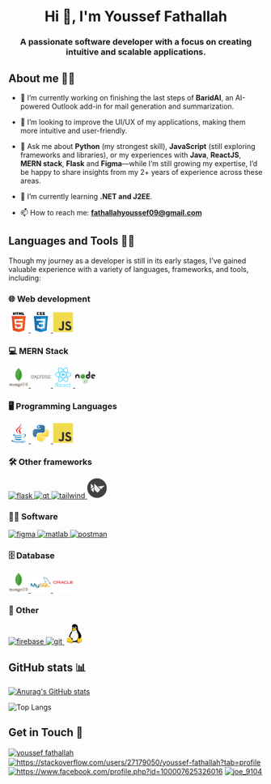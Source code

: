 <h1 align="center">Hi 👋, I'm Youssef Fathallah</h1>
<h3 align="center">A passionate software developer with a focus on creating intuitive and scalable applications.</h3>

## About me 🧑‍💼

- 🔭 I’m currently working on finishing the last steps of **BaridAI**, an AI-powered Outlook add-in for mail generation and summarization.

- 🚀 I’m looking to improve the UI/UX of my applications, making them more intuitive and user-friendly.

- 💬 Ask me about **Python** (my strongest skill), **JavaScript** (still exploring frameworks and libraries), or my experiences with **Java**, **ReactJS**, **MERN stack**, **Flask** and **Figma**—while I’m still growing my expertise, I’d be happy to share insights from my 2+ years of experience across these areas.

- 🌱 I’m currently learning **.NET and J2EE**.

- 📫 How to reach me: **fathallahyoussef09@gmail.com**


## Languages and Tools 🧑‍💻

Though my journey as a developer is still in its early stages, I’ve gained valuable experience with a variety of languages, frameworks, and tools, including:

 ### 🌐 Web development

<a href="https://www.w3.org/html/" target="_blank" rel="noreferrer"> <img src="https://raw.githubusercontent.com/devicons/devicon/master/icons/html5/html5-original-wordmark.svg" alt="html5" width="40" height="40"/> </a> 
<a href="https://www.w3schools.com/css/" target="_blank" rel="noreferrer"> <img src="https://raw.githubusercontent.com/devicons/devicon/master/icons/css3/css3-original-wordmark.svg" alt="css3" width="40" height="40"/> </a> 
<a href="https://developer.mozilla.org/en-US/docs/Web/JavaScript" target="_blank" rel="noreferrer"> <img src="https://raw.githubusercontent.com/devicons/devicon/master/icons/javascript/javascript-original.svg" alt="javascript" width="40" height="40"/> </a> 

### 💻 MERN Stack

  <a href="https://www.mongodb.com/" target="_blank" rel="noreferrer"> <img src="https://raw.githubusercontent.com/devicons/devicon/master/icons/mongodb/mongodb-original-wordmark.svg" alt="mongodb" width="40" height="40"/> </a> 
  <a href="https://expressjs.com" target="_blank" rel="noreferrer"> <img src="https://raw.githubusercontent.com/devicons/devicon/master/icons/express/express-original-wordmark.svg" alt="express" width="40" height="40"/> </a> 
  <a href="https://reactjs.org/" target="_blank" rel="noreferrer"> <img src="https://raw.githubusercontent.com/devicons/devicon/master/icons/react/react-original-wordmark.svg" alt="react" width="40" height="40"/> </a>
  <a href="https://nodejs.org" target="_blank" rel="noreferrer"> <img src="https://raw.githubusercontent.com/devicons/devicon/master/icons/nodejs/nodejs-original-wordmark.svg" alt="nodejs" width="40" height="40"/> </a> 

### 🖥️ Programming Languages  

  <a href="https://www.java.com" target="_blank" rel="noreferrer"> <img src="https://raw.githubusercontent.com/devicons/devicon/master/icons/java/java-original.svg" alt="java" width="40" height="40"/> </a> 
  <a href="https://www.python.org" target="_blank" rel="noreferrer"> <img src="https://raw.githubusercontent.com/devicons/devicon/master/icons/python/python-original.svg" alt="python" width="40" height="40"/> </a> 
  <a href="https://developer.mozilla.org/en-US/docs/Web/JavaScript" target="_blank" rel="noreferrer"> <img src="https://raw.githubusercontent.com/devicons/devicon/master/icons/javascript/javascript-original.svg" alt="javascript" width="40" height="40"/> </a> 
  <!-- <a href="https://flutter.dev" target="_blank" rel="noreferrer"> <img src="https://www.vectorlogo.zone/logos/flutterio/flutterio-icon.svg" alt="flutter" width="40" height="40"/> </a> -->

### 🛠️ Other frameworks

 <a href="https://flask.palletsprojects.com/" target="_blank" rel="noreferrer">
   <picture>
     <source srcset="https://www.vectorlogo.zone/logos/pocoo_flask/pocoo_flask-icon.svg" media="(prefers-color-scheme: dark)" width="40" height="40" alt="flask">
     <img src="https://www.vectorlogo.zone/logos/pocoo_flask/pocoo_flask-icon.svg" width="40" height="40" alt="flask">
   </picture>
  </a>
  <a href="https://www.qt.io/" target="_blank" rel="noreferrer"> <img src="https://upload.wikimedia.org/wikipedia/commons/0/0b/Qt_logo_2016.svg" alt="qt" width="40" height="40"/> </a> 
  <a href="https://tailwindcss.com/" target="_blank" rel="noreferrer"> <img src="https://www.vectorlogo.zone/logos/tailwindcss/tailwindcss-icon.svg" alt="tailwind" width="40" height="40"/> </a>
  <a href="https://kivy.org" target="_blank" rel="nodeferrer"> <img src="kivy.png" alt="Kivy" width="40" height="40"/> </a>

### 🧑‍💻 Software

  <a href="https://www.figma.com/" target="_blank" rel="noreferrer"> <img src="https://www.vectorlogo.zone/logos/figma/figma-icon.svg" alt="figma" width="40" height="40"/> </a> 
  <a href="https://www.mathworks.com/" target="_blank" rel="noreferrer"> <img src="https://upload.wikimedia.org/wikipedia/commons/2/21/Matlab_Logo.png" alt="matlab" width="40" height="40"/> </a> 
  <a href="https://postman.com" target="_blank" rel="noreferrer"> <img src="https://www.vectorlogo.zone/logos/getpostman/getpostman-icon.svg" alt="postman" width="40" height="40"/> </a> 

### 🗄 Database

  <a href="https://www.mongodb.com/" target="_blank" rel="noreferrer"> <img src="https://raw.githubusercontent.com/devicons/devicon/master/icons/mongodb/mongodb-original-wordmark.svg" alt="mongodb" width="40" height="40"/> </a> 
  <a href="https://www.mysql.com/" target="_blank" rel="noreferrer"> <img src="https://raw.githubusercontent.com/devicons/devicon/master/icons/mysql/mysql-original-wordmark.svg" alt="mysql" width="40" height="40"/> </a> 
  <a href="https://www.oracle.com/" target="_blank" rel="noreferrer"> <img src="https://raw.githubusercontent.com/devicons/devicon/master/icons/oracle/oracle-original.svg" alt="oracle" width="40" height="40"/> </a> 

### 🔧 Other

  <a href="https://firebase.google.com/" target="_blank" rel="noreferrer"> <img src="https://www.vectorlogo.zone/logos/firebase/firebase-icon.svg" alt="firebase" width="40" height="40"/> </a> 
  <a href="https://git-scm.com/" target="_blank" rel="noreferrer"> <img src="https://www.vectorlogo.zone/logos/git-scm/git-scm-icon.svg" alt="git" width="40" height="40"/> </a> 
  <a href="https://www.linux.org/" target="_blank" rel="noreferrer"> <img src="https://raw.githubusercontent.com/devicons/devicon/master/icons/linux/linux-original.svg" alt="linux" width="40" height="40"/> </a> 
  
## GitHub stats 📊

[![Anurag's GitHub stats](https://github-readme-stats.vercel.app/api?username=joe-9104&hide=prs,issues&include_all_commits=True&show_icons=True&theme=transparent&hide_border=True)](https://github.com/anuraghazra/github-readme-stats)

![Top Langs](https://github-readme-stats.vercel.app/api/top-langs/?username=joe-9104&size_weight=0.5&count_weight=0.5&layout=donut&theme=transparent&hide_border=True)


## Get in Touch 📱
<p align="left">
<a href="https://www.linkedin.com/in/youssef-fathallah-759897305" target="blank"><img align="center" src="https://raw.githubusercontent.com/rahuldkjain/github-profile-readme-generator/master/src/images/icons/Social/linked-in-alt.svg" alt="youssef fathallah" height="30" width="40" /></a>
<a href="https://stackoverflow.com/users/27179050/youssef-fathallah?tab=profile" target="blank"><img align="center" src="https://raw.githubusercontent.com/rahuldkjain/github-profile-readme-generator/master/src/images/icons/Social/stack-overflow.svg" alt="https://stackoverflow.com/users/27179050/youssef-fathallah?tab=profile" height="30" width="40" /></a>
<a href="https://www.facebook.com/profile.php?id=100007625326016" target="blank"><img align="center" src="https://raw.githubusercontent.com/rahuldkjain/github-profile-readme-generator/master/src/images/icons/Social/facebook.svg" alt="https://www.facebook.com/profile.php?id=100007625326016" height="30" width="40" /></a>
<a href="https://instagram.com/fathallah_9104" target="blank"><img align="center" src="https://raw.githubusercontent.com/rahuldkjain/github-profile-readme-generator/master/src/images/icons/Social/instagram.svg" alt="joe_9104" height="30" width="40" /></a>
</p>

<!--
**joe-9104/joe-9104** is a ✨ _special_ ✨ repository because its `README.md` (this file) appears on your GitHub profile.

Here are some ideas to get you started:

- 🤔 I’m looking for help with ...
- 😄 Pronouns: ...
- ⚡ Fun fact: ...
-->

